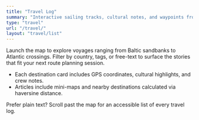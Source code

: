 ```yaml
---
title: "Travel Log"
summary: "Interactive sailing tracks, cultural notes, and waypoints from global explorations."
type: "travel"
url: "/travel/"
layout: "travel/list"
---
```


Launch the map to explore voyages ranging from Baltic sandbanks to Atlantic crossings. Filter by country, tags, or free-text to
surface the stories that fit your next route planning session.

- Each destination card includes GPS coordinates, cultural highlights, and crew notes.
- Articles include mini-maps and nearby destinations calculated via haversine distance.

Prefer plain text? Scroll past the map for an accessible list of every travel log.
